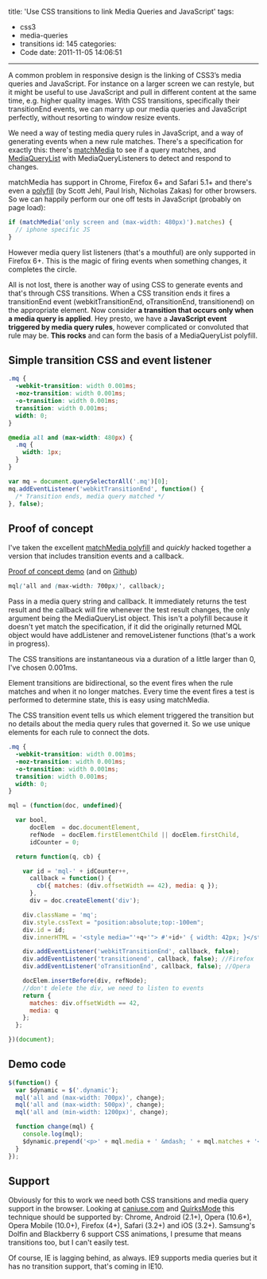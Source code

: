 title: 'Use CSS transitions to link Media Queries and JavaScript'
tags:
  - css3
  - media-queries
  - transitions
id: 145
categories:
  - Code
date: 2011-11-05 14:06:51
---

A common problem in responsive design is the linking of CSS3’s media queries and JavaScript. For instance on a larger screen we can restyle, but it might be useful to use JavaScript and pull in different content at the same time, e.g. higher quality images. With CSS transitions, specifically their transitionEnd events, we can marry up our media queries and JavaScript perfectly, without resorting to window resize events.

We need a way of testing media query rules in JavaScript, and a way of generating events when a new rule matches. There's a specification for exactly this: there's [matchMedia](http://www.w3.org/TR/cssom-view/#extensions-to-the-window-interface) to see if a query matches, and [MediaQueryList](http://www.w3.org/TR/cssom-view/#the-mediaquerylist-interface) with MediaQueryListeners to detect and respond to changes.

matchMedia has support in Chrome, Firefox 6+ and Safari 5.1+ and there's even a [polyfill](https://github.com/paulirish/matchMedia.js/blob/master/matchMedia.js) (by Scott Jehl, Paul Irish, Nicholas Zakas) for other browsers. So we can happily perform our one off tests in JavaScript (probably on page load):

```js
if (matchMedia('only screen and (max-width: 480px)').matches) {
  // iphone specific JS
}
```

However media query list listeners (that's a mouthful) are only supported in Firefox 6+. This is the magic of firing events when something changes, it completes the circle.

All is not lost, there is another way of using CSS to generate events and that's through CSS transitions. When a CSS transition ends it fires a transitionEnd event (webkitTransitionEnd, oTransitionEnd, transitionend) on the appropriate element. Now consider **a transition that occurs only when a media query is applied**. Hey presto, we have a **JavaScript event triggered by media query rules**, however complicated or convoluted that rule may be. **This rocks** and can form the basis of a MediaQueryList polyfill.

## Simple transition CSS and event listener

```css
.mq {
  -webkit-transition: width 0.001ms;
  -moz-transition: width 0.001ms;
  -o-transition: width 0.001ms;
  transition: width 0.001ms;
  width: 0;
}

@media all and (max-width: 480px) {
  .mq {
    width: 1px;
  }
}
```

```js
var mq = document.querySelectorAll('.mq')[0];
mq.addEventListener('webkitTransitionEnd', function() {
  /* Transition ends, media query matched */
}, false);
```

## Proof of concept

I've taken the excellent [matchMedia polyfill](https://github.com/paulirish/matchMedia.js) and _quickly_ hacked together a version that includes transition events and a callback.

[Proof of concept demo](/experiments/media-query-transitions/)
(and on [Github](https://github.com/fofr/matchMedia.js))

```css
mql('all and (max-width: 700px)', callback);
```

Pass in a media query string and callback. It immediately returns the test result and the callback will fire whenever the test result changes, the only argument being the MediaQueryList object. This isn't a polyfill because it doesn't yet match the specification, if it did the originally returned MQL object would have addListener and removeListener functions (that's a work in progress).

The CSS transitions are instantaneous via a duration of a little larger than 0, I've chosen 0.001ms.

Element transitions are bidirectional, so the event fires when the rule matches and when it no longer matches. Every time the event fires a test is performed to determine state, this is easy using matchMedia.

The CSS transition event tells us which element triggered the transition but no details about the media query rules that governed it. So we use unique elements for each rule to connect the dots.

```css
.mq {
  -webkit-transition: width 0.001ms;
  -moz-transition: width 0.001ms;
  -o-transition: width 0.001ms;
  transition: width 0.001ms;
  width: 0;
}
```

```js
mql = (function(doc, undefined){

  var bool,
      docElem  = doc.documentElement,
      refNode  = docElem.firstElementChild || docElem.firstChild,
      idCounter = 0;

  return function(q, cb) {

    var id = 'mql-' + idCounter++,
      callback = function() {
        cb({ matches: (div.offsetWidth == 42), media: q });
      },
      div = doc.createElement('div');

    div.className = 'mq';
    div.style.cssText = "position:absolute;top:-100em";
    div.id = id;
    div.innerHTML = '<style media="'+q+'"> #'+id+' { width: 42px; }</style>';

    div.addEventListener('webkitTransitionEnd', callback, false);
    div.addEventListener('transitionend', callback, false); //Firefox
    div.addEventListener('oTransitionEnd', callback, false); //Opera

    docElem.insertBefore(div, refNode);
    //don't delete the div, we need to listen to events
    return {
      matches: div.offsetWidth == 42,
      media: q
    };
  };

})(document);
```

## Demo code

```js
$(function() {
  var $dynamic = $('.dynamic');
  mql('all and (max-width: 700px)', change);
  mql('all and (max-width: 500px)', change);
  mql('all and (min-width: 1200px)', change);

  function change(mql) {
    console.log(mql);
    $dynamic.prepend('<p>' + mql.media + ' &mdash; ' + mql.matches + '</p>');
  }
});
```

## Support

Obviously for this to work we need both CSS transitions and media query support in the browser. Looking at [caniuse.com](http://caniuse.com) and [QuirksMode](http://www.quirksmode.org/webkit.html#t03) this technique should be supported by: Chrome, Android (2.1+), Opera (10.6+), Opera Mobile (10.0+), Firefox (4+), Safari (3.2+) and iOS (3.2+). Samsung's Dolfin and Blackberry 6 support CSS animations, I presume that means transitions too, but I can't easily test.

Of course, IE is lagging behind, as always. IE9 supports media queries but it has no transition support, that's coming in IE10.
